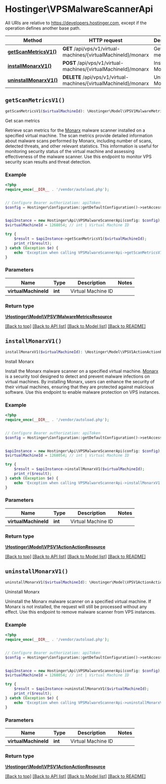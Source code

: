 # Hostinger\VPSMalwareScannerApi

All URIs are relative to https://developers.hostinger.com, except if the operation defines another base path.

| Method | HTTP request | Description |
| ------------- | ------------- | ------------- |
| [**getScanMetricsV1()**](VPSMalwareScannerApi.md#getScanMetricsV1) | **GET** /api/vps/v1/virtual-machines/{virtualMachineId}/monarx | Get scan metrics |
| [**installMonarxV1()**](VPSMalwareScannerApi.md#installMonarxV1) | **POST** /api/vps/v1/virtual-machines/{virtualMachineId}/monarx | Install Monarx |
| [**uninstallMonarxV1()**](VPSMalwareScannerApi.md#uninstallMonarxV1) | **DELETE** /api/vps/v1/virtual-machines/{virtualMachineId}/monarx | Uninstall Monarx |


## `getScanMetricsV1()`

```php
getScanMetricsV1($virtualMachineId): \Hostinger\Model\VPSV1MalwareMetricsResource
```

Get scan metrics

Retrieve scan metrics for the [Monarx](https://www.monarx.com/) malware scanner installed on a specified virtual machine.  The scan metrics provide detailed information about malware scans performed by Monarx, including number of scans,  detected threats, and other relevant statistics. This information is useful for monitoring security status of the  virtual machine and assessing effectiveness of the malware scanner.  Use this endpoint to monitor VPS security scan results and threat detection.

### Example

```php
<?php
require_once(__DIR__ . '/vendor/autoload.php');


// Configure Bearer authorization: apiToken
$config = Hostinger\Configuration::getDefaultConfiguration()->setAccessToken('YOUR_ACCESS_TOKEN');


$apiInstance = new Hostinger\Api\VPSMalwareScannerApi(config: $config);
$virtualMachineId = 1268054; // int | Virtual Machine ID

try {
    $result = $apiInstance->getScanMetricsV1($virtualMachineId);
    print_r($result);
} catch (Exception $e) {
    echo 'Exception when calling VPSMalwareScannerApi->getScanMetricsV1: ', $e->getMessage(), PHP_EOL;
}
```

### Parameters

| Name | Type | Description  | Notes |
| ------------- | ------------- | ------------- | ------------- |
| **virtualMachineId** | **int**| Virtual Machine ID | |

### Return type

[**\Hostinger\Model\VPSV1MalwareMetricsResource**](../Model/VPSV1MalwareMetricsResource.md)

[[Back to top]](#) [[Back to API list]](../../README.md#endpoints)
[[Back to Model list]](../../README.md#models)
[[Back to README]](../../README.md)

## `installMonarxV1()`

```php
installMonarxV1($virtualMachineId): \Hostinger\Model\VPSV1ActionActionResource
```

Install Monarx

Install the Monarx malware scanner on a specified virtual machine.  [Monarx](https://www.monarx.com/) is a security tool designed to detect and prevent malware infections on virtual machines.  By installing Monarx, users can enhance the security of their virtual machines, ensuring that they are protected against malicious software.  Use this endpoint to enable malware protection on VPS instances.

### Example

```php
<?php
require_once(__DIR__ . '/vendor/autoload.php');


// Configure Bearer authorization: apiToken
$config = Hostinger\Configuration::getDefaultConfiguration()->setAccessToken('YOUR_ACCESS_TOKEN');


$apiInstance = new Hostinger\Api\VPSMalwareScannerApi(config: $config);
$virtualMachineId = 1268054; // int | Virtual Machine ID

try {
    $result = $apiInstance->installMonarxV1($virtualMachineId);
    print_r($result);
} catch (Exception $e) {
    echo 'Exception when calling VPSMalwareScannerApi->installMonarxV1: ', $e->getMessage(), PHP_EOL;
}
```

### Parameters

| Name | Type | Description  | Notes |
| ------------- | ------------- | ------------- | ------------- |
| **virtualMachineId** | **int**| Virtual Machine ID | |

### Return type

[**\Hostinger\Model\VPSV1ActionActionResource**](../Model/VPSV1ActionActionResource.md)

[[Back to top]](#) [[Back to API list]](../../README.md#endpoints)
[[Back to Model list]](../../README.md#models)
[[Back to README]](../../README.md)

## `uninstallMonarxV1()`

```php
uninstallMonarxV1($virtualMachineId): \Hostinger\Model\VPSV1ActionActionResource
```

Uninstall Monarx

Uninstall the Monarx malware scanner on a specified virtual machine.  If Monarx is not installed, the request will still be processed without any effect.  Use this endpoint to remove malware scanner from VPS instances.

### Example

```php
<?php
require_once(__DIR__ . '/vendor/autoload.php');


// Configure Bearer authorization: apiToken
$config = Hostinger\Configuration::getDefaultConfiguration()->setAccessToken('YOUR_ACCESS_TOKEN');


$apiInstance = new Hostinger\Api\VPSMalwareScannerApi(config: $config);
$virtualMachineId = 1268054; // int | Virtual Machine ID

try {
    $result = $apiInstance->uninstallMonarxV1($virtualMachineId);
    print_r($result);
} catch (Exception $e) {
    echo 'Exception when calling VPSMalwareScannerApi->uninstallMonarxV1: ', $e->getMessage(), PHP_EOL;
}
```

### Parameters

| Name | Type | Description  | Notes |
| ------------- | ------------- | ------------- | ------------- |
| **virtualMachineId** | **int**| Virtual Machine ID | |

### Return type

[**\Hostinger\Model\VPSV1ActionActionResource**](../Model/VPSV1ActionActionResource.md)

[[Back to top]](#) [[Back to API list]](../../README.md#endpoints)
[[Back to Model list]](../../README.md#models)
[[Back to README]](../../README.md)
